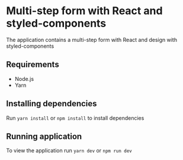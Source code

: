# Multi-step form with React and styled-components

The application contains a multi-step form with React and design with styled-components

## Requirements

- Node.js
- Yarn

## Installing dependencies

Run `yarn install` or `npm install` to install dependencies

## Running application

To view the application run `yarn dev` or `npm run dev`
